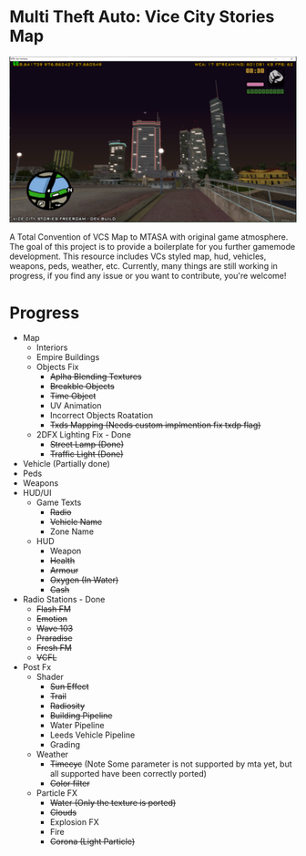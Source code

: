 # Multi Theft Auto: Vice City Stories Map 
![Screen_1](screens/2.png)


A Total Convention of VCS Map to MTASA with original game atmosphere.
The goal of this project is to provide a boilerplate for you further gamemode development.
This resource includes VCs styled map, hud, vehicles, weapons, peds, weather, etc.
Currently, many things are still working in progress, if you find any issue or you want to contribute, you're welcome!
# Progress
* Map
  * Interiors
  * Empire Buildings
  * Objects Fix
    * ~~Aplha Blending Textures~~
    * ~~Breakble Objects~~
    * ~~Time Object~~
    * UV Animation
    * Incorrect Objects Roatation
    * ~~Txds Mapping (Needs custom implmention fix txdp flag)~~
   * 2DFX Lighting Fix - Done
     * ~~Street Lamp (Done)~~
     * ~~Traffic Light (Done)~~ 
* Vehicle (Partially done)
* Peds
* Weapons
* HUD/UI
  * Game Texts
    * ~~Radio~~
    * ~~Vehicle Name~~
    * Zone Name
  * HUD
    * Weapon
    * ~~Health~~
    * ~~Armour~~
    * ~~Oxygen (In Water)~~
    * ~~Cash~~
* Radio Stations - Done
    * ~~Flash FM~~
    * ~~Emotion~~
    * ~~Wave 103~~
    * ~~Praradise~~
    * ~~Fresh FM~~
    * ~~VCFL~~
* Post Fx
    * Shader 
      * ~~Sun Effect~~
      * ~~Trail~~
      * ~~Radiosity~~
      * ~~Building Pipeline~~
      * Water Pipeline
      * Leeds Vehicle Pipeline
      * Grading
    * Weather
      * ~~Timecyc~~ (Note Some parameter is not supported by mta yet, but all supported have been correctly ported) 
      * ~~Color filter~~
    * Particle FX
      * ~~Water (Only the texture is ported)~~
      * ~~Clouds~~
      * Explosion FX
      * Fire
      * ~~Corona (Light Particle)~~

